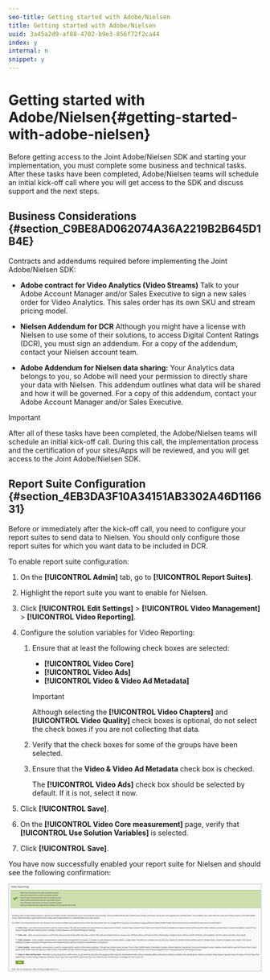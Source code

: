 ```yaml
---
seo-title: Getting started with Adobe/Nielsen
title: Getting started with Adobe/Nielsen
uuid: 3a45a2d9-af88-4702-b9e3-856f72f2ca44
index: y
internal: n
snippet: y
---
```


# Getting started with Adobe/Nielsen{#getting-started-with-adobe-nielsen}

Before getting access to the Joint Adobe/Nielsen SDK and starting your implementation, you must complete some business and technical tasks. After these tasks have been completed, Adobe/Nielsen teams will schedule an initial kick-off call where you will get access to the SDK and discuss support and the next steps.

## Business Considerations {#section_C9BE8AD062074A36A2219B2B645D1B4E}

Contracts and addendums required before implementing the Joint Adobe/Nielsen SDK:

* **Adobe contract for Video Analytics (Video Streams)** Talk to your Adobe Account Manager and/or Sales Executive to sign a new sales order for Video Analytics. This sales order has its own SKU and stream pricing model. 

* **Nielsen Addendum for DCR** Although you might have a license with Nielsen to use some of their solutions, to access Digital Content Ratings (DCR), you must sign an addendum. For a copy of the addendum, contact your Nielsen account team. 

* **Adobe Addendum for Nielsen data sharing:** Your Analytics data belongs to you, so Adobe will need your permission to directly share your data with Nielsen. This addendum outlines what data will be shared and how it will be governed. For a copy of this addendum, contact your Adobe Account Manager and/or Sales Executive.

>[!IMPORTANT]
>
>After all of these tasks have been completed, the Adobe/Nielsen teams will schedule an initial kick-off call. During this call, the implementation process and the certification of your sites/Apps will be reviewed, and you will get access to the Joint Adobe/Nielsen SDK.

## Report Suite Configuration {#section_4EB3DA3F10A34151AB3302A46D116631}

Before or immediately after the kick-off call, you need to configure your report suites to send data to Nielsen. You should only configure those report suites for which you want data to be included in DCR.

To enable report suite configuration:

1. On the **[!UICONTROL Admin]** tab, go to **[!UICONTROL Report Suites]**. 

1. Highlight the report suite you want to enable for Nielsen. 
1. Click **[!UICONTROL Edit Settings]** > **[!UICONTROL Video Management]** > **[!UICONTROL Video Reporting]**. 
1. Configure the solution variables for Video Reporting:

    1. Ensure that at least the following check boxes are selected:

        * **[!UICONTROL Video Core]** 
        * **[!UICONTROL Video Ads]** 
        * **[!UICONTROL Video & Video Ad Metadata]**

       >[!IMPORTANT]
       >
       >Although selecting the **[!UICONTROL Video Chapters]** and **[!UICONTROL Video Quality]** check boxes is optional, do not select the check boxes if you are not collecting that data.

    1. Verify that the check boxes for some of the groups have been selected. 
    1. Ensure that the **Video & Video Ad Metadata** check box is checked.

       The **[!UICONTROL Video Ads]** check box should be selected by default. If it is not, select it now.

1. Click **[!UICONTROL Save]**. 
1. On the **[!UICONTROL Video Core measurement]** page, verify that **[!UICONTROL Use Solution Variables]** is selected. 

1. Click **[!UICONTROL Save]**.

You have now successfully enabled your report suite for Nielsen and should see the following confirmation:

![](assets/successful_save.png)

